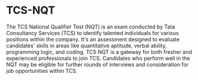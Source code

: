 # TCS-NQT
The TCS National Qualifier Test (NQT) is an exam conducted by Tata Consultancy Services (TCS) to identify talented individuals for various positions within the company. It's an assessment designed to evaluate candidates' skills in areas like quantitative aptitude, verbal ability, programming logic, and coding. TCS NQT is a gateway for both fresher and experienced professionals to join TCS. Candidates who perform well in the NQT may be eligible for further rounds of interviews and consideration for job opportunities within TCS.
